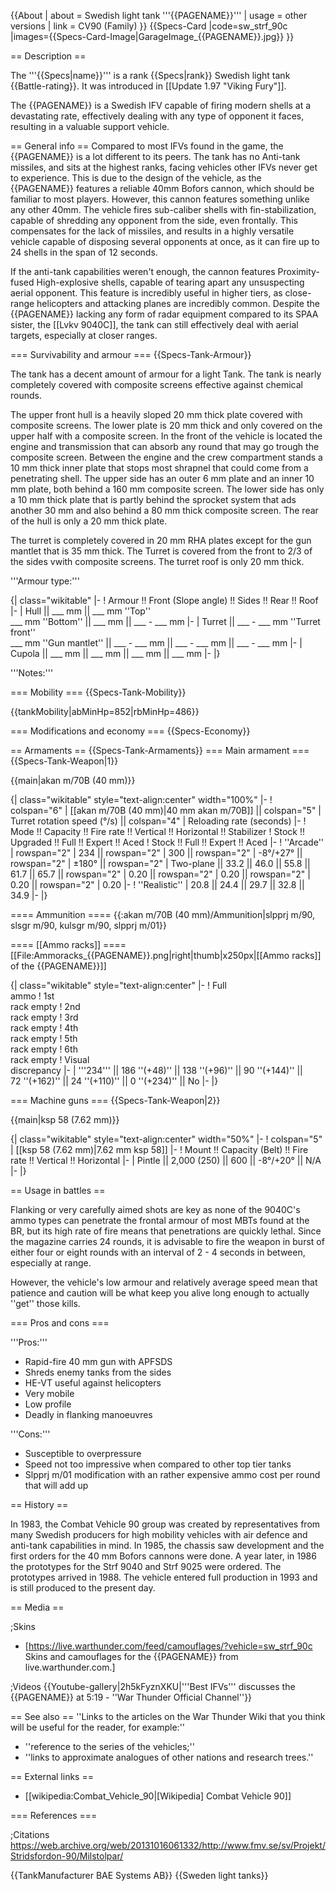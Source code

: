 {{About
| about = Swedish light tank '''{{PAGENAME}}'''
| usage = other versions
| link = CV90 (Family)
}}
{{Specs-Card
|code=sw_strf_90c
|images={{Specs-Card-Image|GarageImage_{{PAGENAME}}.jpg}}
}}

== Description ==
<!-- ''In the description, the first part should be about the history of the creation and combat usage of the vehicle, as well as its key features. In the second part, tell the reader about the ground vehicle in the game. Insert a screenshot of the vehicle, so that if the novice player does not remember the vehicle by name, he will immediately understand what kind of vehicle the article is talking about.'' -->
The '''{{Specs|name}}''' is a rank {{Specs|rank}} Swedish light tank {{Battle-rating}}. It was introduced in [[Update 1.97 "Viking Fury"]].

The {{PAGENAME}} is a Swedish IFV capable of firing modern shells at a devastating rate, effectively dealing with any type of opponent it faces, resulting in a valuable support vehicle.

== General info ==
Compared to most IFVs found in the game, the {{PAGENAME}} is a lot different to its peers. The tank has no Anti-tank missiles, and sits at the highest ranks, facing vehicles other IFVs never get to experience. This is due to the design of the vehicle, as the {{PAGENAME}} features a reliable 40mm Bofors cannon, which should be familiar to most players. However, this cannon features something unlike any other 40mm. The vehicle fires sub-caliber shells with fin-stabilization, capable of shredding any opponent from the side, even frontally. This compensates for the lack of missiles, and results in a highly versatile vehicle capable of disposing several opponents at once, as it can fire up to 24 shells in the span of 12 seconds.

If the anti-tank capabilities weren't enough, the cannon features Proximity-fused High-explosive shells, capable of tearing apart any unsuspecting aerial opponent. This feature is incredibly useful in higher tiers, as close-range helicopters and attacking planes are incredibly common. Despite the {{PAGENAME}} lacking any form of radar equipment compared to its SPAA sister, the [[Lvkv 9040C]], the tank can still effectively deal with aerial targets, especially at closer ranges.

=== Survivability and armour ===
{{Specs-Tank-Armour}}
<!-- ''Describe armour protection. Note the most well protected and key weak areas. Appreciate the layout of modules as well as the number and location of crew members. Is the level of armour protection sufficient, is the placement of modules helpful for survival in combat? If necessary use a visual template to indicate the most secure and weak zones of the armour.'' -->
The tank has a decent amount of armour for a light Tank. The tank is nearly completely covered with composite screens effective against chemical rounds.

The upper front hull is a heavily sloped 20 mm thick plate covered with composite screens. The lower plate is 20 mm thick and only covered on the upper half with a composite screen. In the front of the vehicle is located the engine and transmission that can absorb any round that may go trough the composite screen. Between the engine and the crew compartment stands a 10 mm thick inner plate that stops most shrapnel that could come from a penetrating shell. The upper side has an outer 6 mm plate and an inner 10 mm plate, both behind a 160 mm composite screen. The lower side has only a 10 mm thick plate that is partly behind the sprocket system that ads another 30 mm and also behind a 80 mm thick composite screen. The rear of the hull is only a 20 mm thick plate. 

The turret is completely covered in 20 mm RHA plates except for the gun mantlet that is 35 mm thick. The Turret is covered from the front to 2/3 of the sides vwith composite screens. The turret roof is only 20 mm thick.

'''Armour type:''' <!-- The types of armour present on the vehicle and their general locations -->
<!-- Example: * Rolled homogeneous armour (Front, Side, Rear, Hull roof)
* Cast homogeneous armour (Turret, Transmission area) -->

{| class="wikitable"
|-
! Armour !! Front (Slope angle) !! Sides !! Rear !! Roof
|-
| Hull || ___ mm || ___ mm ''Top'' <br> ___ mm ''Bottom'' || ___ mm || ___ - ___ mm
|-
| Turret || ___ - ___ mm ''Turret front'' <br> ___ mm ''Gun mantlet'' || ___ - ___ mm || ___ - ___ mm || ___ - ___ mm
|-
| Cupola || ___ mm || ___ mm || ___ mm || ___ mm
|-
|}

'''Notes:''' <!-- Any additional notes which the user needs to be aware of -->
<!-- Example: * Suspension wheels are 20 mm thick, tracks are 30 mm thick, and torsion bars are 60 mm thick. -->

=== Mobility ===
{{Specs-Tank-Mobility}}
<!-- ''Write about the mobility of the ground vehicle. Estimate the specific power and manoeuvrability, as well as the maximum speed forwards and backwards.'' -->

{{tankMobility|abMinHp=852|rbMinHp=486}}

=== Modifications and economy ===
{{Specs-Economy}}

== Armaments ==
{{Specs-Tank-Armaments}}
=== Main armament ===
{{Specs-Tank-Weapon|1}}
<!-- ''Give the reader information about the characteristics of the main gun. Assess its effectiveness in a battle based on the reloading speed, ballistics and the power of shells. Do not forget about the flexibility of the fire, that is how quickly the cannon can be aimed at the target, open fire on it and aim at another enemy. Add a link to the main article on the gun: <code><nowiki>{{main|Name of the weapon}}</nowiki></code>. Describe in general terms the ammunition available for the main gun. Give advice on how to use them and how to fill the ammunition storage.'' -->
{{main|akan m/70B (40 mm)}}

{| class="wikitable" style="text-align:center" width="100%"
|-
! colspan="6" | [[akan m/70B (40 mm)|40 mm akan m/70B]] || colspan="5" | Turret rotation speed (°/s) || colspan="4" | Reloading rate (seconds)
|-
! Mode !! Capacity !! Fire rate !! Vertical !! Horizontal !! Stabilizer
! Stock !! Upgraded !! Full !! Expert !! Aced
! Stock !! Full !! Expert !! Aced
|-
! ''Arcade''
| rowspan="2" | 234 || rowspan="2" | 300 || rowspan="2" | -8°/+27° || rowspan="2" | ±180° || rowspan="2" | Two-plane || 33.2 || 46.0 || 55.8 || 61.7 || 65.7 || rowspan="2" | 0.20 || rowspan="2" | 0.20 || rowspan="2" | 0.20 || rowspan="2" | 0.20
|-
! ''Realistic''
| 20.8 || 24.4 || 29.7 || 32.8 || 34.9
|-
|}

==== Ammunition ====
{{:akan m/70B (40 mm)/Ammunition|slpprj m/90, slsgr m/90, kulsgr m/90, slpprj m/01}}

==== [[Ammo racks]] ====
[[File:Ammoracks_{{PAGENAME}}.png|right|thumb|x250px|[[Ammo racks]] of the {{PAGENAME}}]]
<!-- '''Last updated: 2.9.0.62''' -->
{| class="wikitable" style="text-align:center"
|-
! Full<br>ammo
! 1st<br>rack empty
! 2nd<br>rack empty
! 3rd<br>rack empty
! 4th<br>rack empty
! 5th<br>rack empty
! 6th<br>rack empty
! Visual<br>discrepancy
|-
| '''234''' || 186&nbsp;''(+48)'' || 138&nbsp;''(+96)'' || 90&nbsp;''(+144)'' || 72&nbsp;''(+162)'' || 24&nbsp;''(+110)'' || 0&nbsp;''(+234)'' || No
|-
|}

=== Machine guns ===
{{Specs-Tank-Weapon|2}}
<!-- ''Offensive and anti-aircraft machine guns not only allow you to fight some aircraft but also are effective against lightly armoured vehicles. Evaluate machine guns and give recommendations on its use.'' -->
{{main|ksp 58 (7.62 mm)}}

{| class="wikitable" style="text-align:center" width="50%"
|-
! colspan="5" | [[ksp 58 (7.62 mm)|7.62 mm ksp 58]]
|-
! Mount !! Capacity (Belt) !! Fire rate !! Vertical !! Horizontal
|-
| Pintle || 2,000 (250) || 600 || -8°/+20° || N/A
|-
|}

== Usage in battles ==
<!-- ''Describe the tactics of playing in the vehicle, the features of using vehicles in the team and advice on tactics. Refrain from creating a "guide" - do not impose a single point of view but instead give the reader food for thought. Describe the most dangerous enemies and give recommendations on fighting them. If necessary, note the specifics of the game in different modes (AB, RB, SB).'' -->
Flanking or very carefully aimed shots are key as none of the 9040C's ammo types can penetrate the frontal armour of most MBTs found at the BR, but its high rate of fire means that penetrations are quickly lethal. Since the magazine carries 24 rounds, it is advisable to fire the weapon in burst of either four or eight rounds with an interval of 2 - 4 seconds in between, especially at range.

However, the vehicle's low armour and relatively average speed mean that patience and caution will be what keep you alive long enough to actually ''get'' those kills.

=== Pros and cons ===
<!-- ''Summarise and briefly evaluate the vehicle in terms of its characteristics and combat effectiveness. Mark its pros and cons in a bulleted list. Try not to use more than 6 points for each of the characteristics. Avoid using categorical definitions such as "bad", "good" and the like - use substitutions with softer forms such as "inadequate" and "effective".'' -->

'''Pros:'''

* Rapid-fire 40 mm gun with APFSDS
* Shreds enemy tanks from the sides
* HE-VT useful against helicopters
* Very mobile
* Low profile
* Deadly in flanking manoeuvres

'''Cons:'''

* Susceptible to overpressure
* Speed not too impressive when compared to other top tier tanks
* Slpprj m/01 modification with an rather expensive ammo cost per round that will add up

== History ==
<!-- ''Describe the history of the creation and combat usage of the vehicle in more detail than in the introduction. If the historical reference turns out to be too long, take it to a separate article, taking a link to the article about the vehicle and adding a block "/History" (example: <nowiki>https://wiki.warthunder.com/(Vehicle-name)/History</nowiki>) and add a link to it here using the <code>main</code> template. Be sure to reference text and sources by using <code><nowiki><ref></ref></nowiki></code>, as well as adding them at the end of the article with <code><nowiki><references /></nowiki></code>. This section may also include the vehicle's dev blog entry (if applicable) and the in-game encyclopedia description (under <code><nowiki>=== In-game description ===</nowiki></code>, also if applicable).'' -->

In 1983, the Combat Vehicle 90 group was created by representatives from many Swedish producers for high mobility vehicles with air defence and anti-tank capabilities in mind. In 1985, the chassis saw development and the first orders for the 40 mm Bofors cannons were done. A year later, in 1986 the prototypes for the Strf 9040 and Strf 9025 were ordered. The prototypes arrived in 1988. The vehicle entered full production in 1993 and is still produced to the present day.<ref name="fmv" />

== Media ==
<!-- ''Excellent additions to the article would be video guides, screenshots from the game, and photos.'' -->

;Skins

* [https://live.warthunder.com/feed/camouflages/?vehicle=sw_strf_90c Skins and camouflages for the {{PAGENAME}} from live.warthunder.com.]

;Videos
{{Youtube-gallery|2h5kFyznXKU|'''Best IFVs''' discusses the {{PAGENAME}} at 5:19 - ''War Thunder Official Channel''}}

== See also ==
''Links to the articles on the War Thunder Wiki that you think will be useful for the reader, for example:''

* ''reference to the series of the vehicles;''
* ''links to approximate analogues of other nations and research trees.''

== External links ==
<!-- ''Paste links to sources and external resources, such as:''
* ''topic on the official game forum;''
* ''other literature.'' -->

* [[wikipedia:Combat_Vehicle_90|[Wikipedia] Combat Vehicle 90]]

=== References ===

;Citations
<references>
<ref name="fmv">https://web.archive.org/web/20131016061332/http://www.fmv.se/sv/Projekt/Stridsfordon-90/Milstolpar/</ref>
</references>

{{TankManufacturer BAE Systems AB}}
{{Sweden light tanks}}